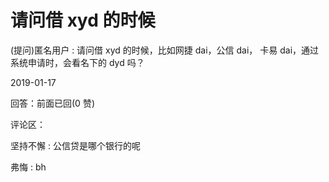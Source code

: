 # 请问借 xyd 的时候

(提问)匿名用户 : 请问借 xyd 的时候，比如网捷 dai，公信 dai， 卡易 dai，通过系统申请时，会看名下的 dyd 吗？

2019-01-17

回答：前面已回(0 赞)

评论区：

坚持不懈 : 公信贷是哪个银行的呢

弗悔 : bh